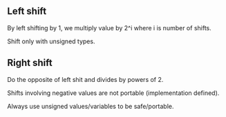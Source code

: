## Left shift

By left shifting by 1, we multiply value by 2^i where i is number of shifts. 

Shift only with unsigned types. 

## Right shift 

Do the opposite of left shit and divides by powers of 2. 

Shifts involving negative values are not portable (implementation defined). 

Always use unsigned values/variables to be safe/portable. 